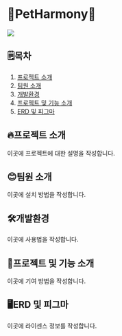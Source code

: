 <h1>🐶PetHarmony🐶</h1>
<img src="https://github.com/user-attachments/assets/fcd3dcec-cf8f-449b-afa5-ff8bb94f6364">

## 🗒️목차

1. [프로젝트 소개](#프로젝트-소개)
2. [팀원 소개](#팀원-소개)
3. [개발환경](#개발환경)
4. [프로젝트 및 기능 소개](#프로젝트-및-기능-소개)
5. [ERD 및 피그마](#ERD-및-피그마)

## 🔥프로젝트 소개
이곳에 프로젝트에 대한 설명을 작성합니다.

## 😊팀원 소개
이곳에 설치 방법을 작성합니다.

## 🛠️개발환경
이곳에 사용법을 작성합니다.

## 📌프로젝트 및 기능 소개
이곳에 기여 방법을 작성합니다.

## 🖥️ERD 및 피그마
이곳에 라이센스 정보를 작성합니다.


